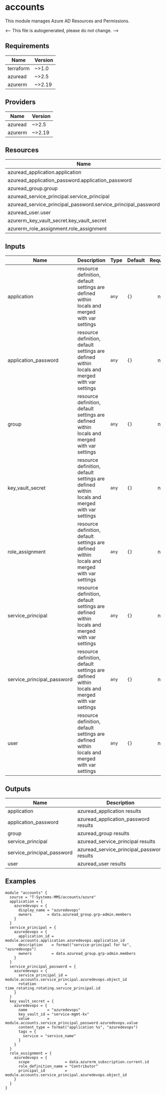 <!-- BEGIN_TF_DOCS -->
# accounts

This module manages Azure AD Resources and Permissions.

<-- This file is autogenerated, please do not change. -->

## Requirements

| Name | Version |
|------|---------|
| terraform | ~>1.0 |
| azuread | ~>2.5 |
| azurerm | ~>2.19 |

## Providers

| Name | Version |
|------|---------|
| azuread | ~>2.5 |
| azurerm | ~>2.19 |

## Resources

| Name | Type |
|------|------|
| azuread_application.application | resource |
| azuread_application_password.application_password | resource |
| azuread_group.group | resource |
| azuread_service_principal.service_principal | resource |
| azuread_service_principal_password.service_principal_password | resource |
| azuread_user.user | resource |
| azurerm_key_vault_secret.key_vault_secret | resource |
| azurerm_role_assignment.role_assignment | resource |

## Inputs

| Name | Description | Type | Default | Required |
|------|-------------|------|---------|:--------:|
| application | resource definition, default settings are defined within locals and merged with var settings | `any` | `{}` | no |
| application_password | resource definition, default settings are defined within locals and merged with var settings | `any` | `{}` | no |
| group | resource definition, default settings are defined within locals and merged with var settings | `any` | `{}` | no |
| key_vault_secret | resource definition, default settings are defined within locals and merged with var settings | `any` | `{}` | no |
| role_assignment | resource definition, default settings are defined within locals and merged with var settings | `any` | `{}` | no |
| service_principal | resource definition, default settings are defined within locals and merged with var settings | `any` | `{}` | no |
| service_principal_password | resource definition, default settings are defined within locals and merged with var settings | `any` | `{}` | no |
| user | resource definition, default settings are defined within locals and merged with var settings | `any` | `{}` | no |

## Outputs

| Name | Description |
|------|-------------|
| application | azuread_application results |
| application_password | azuread_application_password results |
| group | azuread_group results |
| service_principal | azuread_service_principal results |
| service_principal_password | azuread_service_principal_password results |
| user | azuread_user results |

## Examples

```hcl
module "accounts" {
  source = "T-Systems-MMS/accounts/azure"
  application = {
    azuredevops = {
      display_name = "azuredevops"
      owners       = data.azuread_group.grp-admin.members
    }
  }
  service_principal = {
    azuredevops = {
      application_id = module.accounts.application.azuredevops.application_id
      description    = format("service-principal for %s", "azuredevops")
      owners         = data.azuread_group.grp-admin.members
    }
  }
  service_principal_password = {
    azuredevops = {
      service_principal_id = module.accounts.service_principal.azuredevops.object_id
      rotation             = time_rotating.rotating.service_principal.id
    }
  }
  key_vault_secret = {
    azuredevops = {
      name         = "azuredevops"
      key_vault_id = "service-mgmt-kv"
      value        = module.accounts.service_principal_password.azuredevops.value
      content_type = format("application %s", "azuredevops")
      tags = {
        service = "service_name"
      }
    }
  }
  role_assignment = {
    azuredevops = {
      scope                = data.azurerm_subscription.current.id
      role_definition_name = "Contributor"
      principal_id         = module.accounts.service_principal.azuredevops.object_id
    }
  }
}
```
<!-- END_TF_DOCS -->

